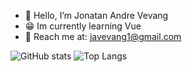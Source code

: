 * 👋 Hello, I’m Jonatan Andre Vevang 
* 😁 Im currently learning Vue
* 📧 Reach me at: <a href="mailto:javevang1@gmail.com">javevang1@gmail.com</a>




![GitHub stats](https://github-readme-stats.vercel.app/api?username=Jonabarce&show_icons=true&theme=tokyonight)
![Top Langs](https://github-readme-stats.vercel.app/api/top-langs/?username=Jonabarce&theme=tokyonight)











